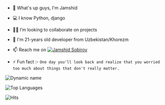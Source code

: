 - 👋 What's up guys, I'm Jamshid
- 💻 I know Python, django
- 👨‍💻 I’m looking to collaborate on projects
- 💬 I'm 21-years old developer from Uzbekistan/Khorezm

- 📫 Reach me on [![Jamshid Sobirov](https://img.shields.io/badge/Sobirov-Jamshid-30302f?style=flat&logo=telegram)](https://t.me/Sobirov_Jamshid)

- ⚡ Fun fact :- `One day you'll look back and realize that you worried too much about things that don't really matter.`

![Dynamic name](https://github-readme-stats.vercel.app/api?username=Sobirov-Jamshid&show_icons=true&theme=radical)

![Top Languages](https://github-readme-stats.vercel.app/api/top-langs/?username=Sobirov-Jamshid&layout=compact&theme=radical)

![Hits](https://hits.seeyoufarm.com/api/count/incr/badge.svg?url=https://github.com/Sobirov-Jamshid/)

